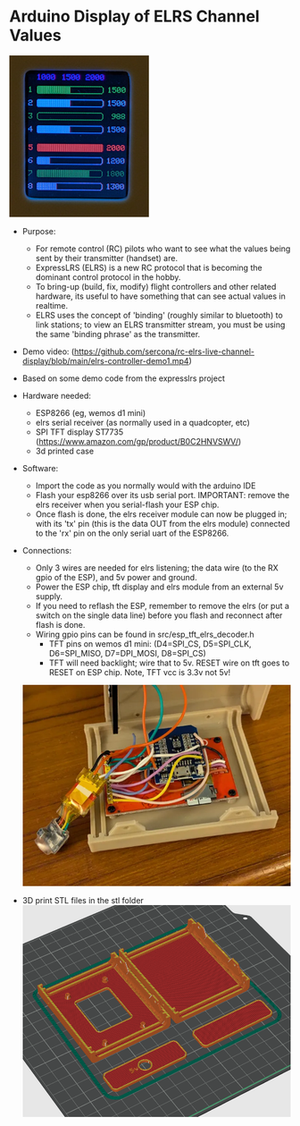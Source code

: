 # Arduino Display of ELRS Channel Values

![display](tft_channel_display.jpg)

* Purpose:
  - For remote control (RC) pilots who want to see what the values being sent by their transmitter (handset) are.
  - ExpressLRS (ELRS) is a new RC protocol that is becoming the dominant control protocol in the hobby.
  - To bring-up (build, fix, modify) flight controllers and other related hardware, its useful to have something that can see actual values in realtime.
  - ELRS uses the concept of 'binding' (roughly similar to bluetooth) to link stations; to view an ELRS transmitter stream, you must be using the same 'binding phrase' as the transmitter.


* Demo video: (https://github.com/sercona/rc-elrs-live-channel-display/blob/main/elrs-controller-demo1.mp4)

* Based on some demo code from the expresslrs project

* Hardware needed:
  - ESP8266 (eg, wemos d1 mini)
  - elrs serial receiver (as normally used in a quadcopter, etc)
  - SPI TFT display ST7735 (https://www.amazon.com/gp/product/B0C2HNVSWV/)
  - 3d printed case
  
* Software:
  - Import the code as you normally would with the arduino IDE
  - Flash your esp8266 over its usb serial port.  IMPORTANT: remove the elrs receiver when you serial-flash your ESP chip.
  - Once flash is done, the elrs receiver module can now be plugged in; with its 'tx' pin (this is the data OUT from the elrs module) connected to the 'rx' pin on the only serial uart of the ESP8266. 

* Connections:
  - Only 3 wires are needed for elrs listening; the data wire (to the RX gpio of the ESP), and 5v power and ground.
  - Power the ESP chip, tft display and elrs module from an external 5v supply.
  - If you need to reflash the ESP, remember to remove the elrs (or put a switch on the single data line) before you flash and reconnect after flash is done.
  - Wiring gpio pins can be found in src/esp_tft_elrs_decoder.h
    - TFT pins on wemos d1 mini: (D4=SPI_CS, D5=SPI_CLK, D6=SPI_MISO, D7=DPI_MOSI, D8=SPI_CS)
    - TFT will need backlight; wire that to 5v.  RESET wire on tft goes to RESET on ESP chip.  Note, TFT vcc is 3.3v not 5v!
  
  ![wiring](diy-build-wiring.png)

* 3D print STL files in the stl folder
  ![3dprints](3d-printables.png)

